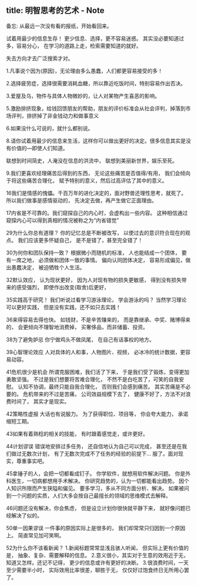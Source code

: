 title: 明智思考的艺术 - Note
---

备忘: 从最远一次没有看的报纸，开始看回来。

试着用最少的信息生存！
更少信息、选择，更不容易迷惑。
其实没必要知道过多，容易分心，
在学习的道路上走，检索需要知道的就好。

失去方向才去广泛搜索才对。

1.凡事说个因为(原因)，无论理由多么愚蠢，人们都更容易接受的多！

2.选择疲劳症，选择很需要消耗血糖，所以靠近吃饭时间，特别容易作出否决。

3.爱屋及乌，物件与具体人物微妙的，让人对某物产生喜恶的影响。

5.激励排挤现象，给钱回馈朋友的帮助，朋友的评价标准会从社会评判，掉落到市场评判，排挤掉了非金钱动力和做事意义

6.如果没什么可说的，就什么都别说。

8.请你试着用最少的信息来生活，这样你可以做出更好的决定。很多信息其实是没有价值的—即使人们知道。

联想到时间简史，人淹没在信息的洪流中，
联想到美丽新世界，娱乐至死。

9.我们更喜欢经理痛苦后得到的东西，
无论这些痛苦是否值得/有用，
我们会倾向于将这些痛苦合理化，
赋予特别的意义，然后过高评估了其中的意义。

16我们是情感的傀儡。千百万年的进化决定的，面对野兽还理性思考，就死了。
所以我们做事是感情驱动的，
先决定去做，再产生做它正面理由。

17内省是不可靠的。我们窥探自己的内心时，会虚构出一些内容。
这种相信通过窥探内心可以得到真相的情况被称之为“内省错觉”

29为什么你总有道理？
你的记忆总是不断被改写，
以使过去的意识符合现在的观点。
我们应该更多怀疑自己，
是不是错了，甚至完全错了！

30为何你和团队保持一致？
根据微小而随机的标准，
人也能结成一个团体，
要有一席之地，
必须做和团体一致的事情。
偏向认同团体决定，
容易形成偏见，做出愚蠢决定，
被迫牺牲个人生活。

32默认效应，
认为现状更好，
因为人对现有物的损失更敏感，
得到没有损失带来的感受强烈，
即使作出改变(取舍)后更好，

35实践高于研究！
我们听说过看学习游泳理论，
学会游泳的吗？
当然学习理论可以更好实践，
但是没有实践，还不如只去实践！

36来得容易去得也快。
如钱财，不是辛苦赚来的，
而是靠继承、中奖、赌博得来的，
会更倾向不理智地消费掉，
买奢侈品，而非储蓄、投资。

38为了避免妒忌
你宁做鸡头不做凤尾，
在自己有话事权的地方。

39心智理论效应
人对具体的人和事，人物图片、视频，
必冰冷的统计数据，更容易动容。

41危机很少是机会
所谓克服困难，我们活了下来，
于是我们受了锻炼，变得更加勇敢坚强。
不过是我们想要将苦难合理化，
不然不是白吃苦了，可笑的自我安慰。
认知不协调，最终只能自我合理化，
否则我们会感到痛苦。
其实苦痛是不必要的。
危机带来的不过是苦痛，
公司效益规模下去了，
健康不好了，方法不对浪费时间了，
其实才是现实。

42策略性虚报
大话也有说服力。
为了获得职位、项目等，
你会夸大能力，
承诺缩短工期。

43如果有着熟稔的相关的技能，
有时跟着感觉走，或许更好。

44计划谬误
错误地安排过多任务，
还自信地认为自己可以完成，
甚至还是在我们做过无数次计划，
有了无数次完成不了任务的经验的前提下…
服了。面对现实，尊重事实吧。

45拿锤子的人，会把一切都看成钉子。
你学软件，就想用软件解决问题。
你是外科医生，一切病都想用手术解决。
你研究趋势的，认为一切都能看出趋势。
因个人知识所限而产生狭隘和偏见。
要多学习，多从不同方面分析、解决。
如果被问到一个问题的实质，人们大多会按自己最擅长的领域的思维模式去解释。

46问题还没有解决，你会焦虑，
但是设立计划你很快就平静下来，
就好像问题已经解决了似的。

50单一因果谬误
一件事的原因实际上是很多的，
我们却常常只归因到一个原因上。
简直常见加可笑啊。

52为什么你不该看新闻？
1.新闻标题常常显浅且骇人听闻，
但实际上更有价值的是，
抽象、复杂、需要解释的信息。
2.意义很小，其实对于生意的效用近于无，
知道又怎样。还记不记得，
更少的信息或许有更好的决断。
3.很浪费时间，一天至少需要半小时，
实际效用比率很差，聊胜于无，
仅仅好过饱食终日无所用心罢了。
